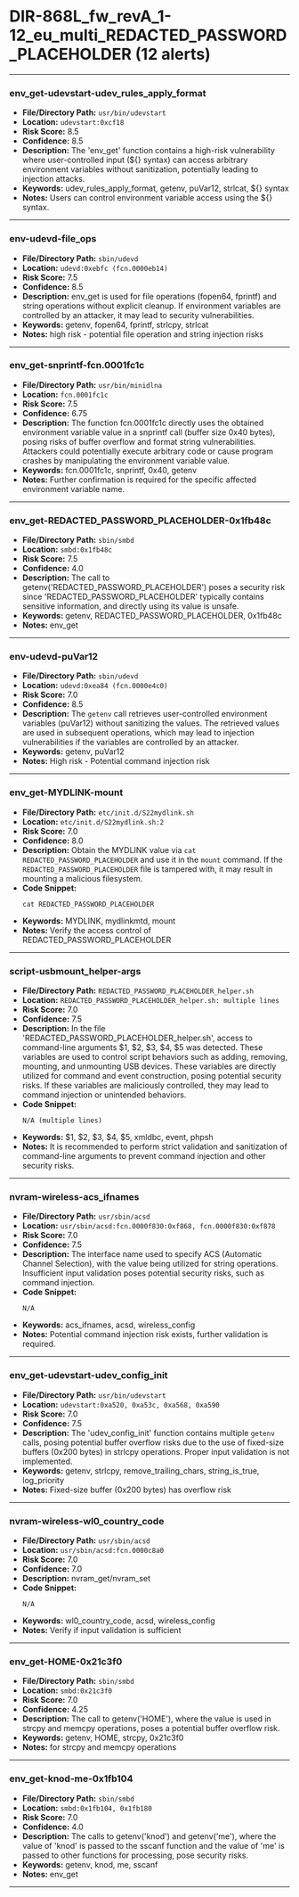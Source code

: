 # DIR-868L_fw_revA_1-12_eu_multi_REDACTED_PASSWORD_PLACEHOLDER (12 alerts)

---

### env_get-udevstart-udev_rules_apply_format

- **File/Directory Path:** `usr/bin/udevstart`
- **Location:** `udevstart:0xcf18`
- **Risk Score:** 8.5
- **Confidence:** 8.5
- **Description:** The 'env_get' function contains a high-risk vulnerability where user-controlled input (${} syntax) can access arbitrary environment variables without sanitization, potentially leading to injection attacks.
- **Keywords:** udev_rules_apply_format, getenv, puVar12, strlcat, ${} syntax
- **Notes:** Users can control environment variable access using the ${} syntax.

---
### env-udevd-file_ops

- **File/Directory Path:** `sbin/udevd`
- **Location:** `udevd:0xebfc (fcn.0000eb14)`
- **Risk Score:** 7.5
- **Confidence:** 8.5
- **Description:** env_get is used for file operations (fopen64, fprintf) and string operations without explicit cleanup. If environment variables are controlled by an attacker, it may lead to security vulnerabilities.
- **Keywords:** getenv, fopen64, fprintf, strlcpy, strlcat
- **Notes:** high risk - potential file operation and string injection risks

---
### env_get-snprintf-fcn.0001fc1c

- **File/Directory Path:** `usr/bin/minidlna`
- **Location:** `fcn.0001fc1c`
- **Risk Score:** 7.5
- **Confidence:** 6.75
- **Description:** The function fcn.0001fc1c directly uses the obtained environment variable value in a snprintf call (buffer size 0x40 bytes), posing risks of buffer overflow and format string vulnerabilities. Attackers could potentially execute arbitrary code or cause program crashes by manipulating the environment variable value.
- **Keywords:** fcn.0001fc1c, snprintf, 0x40, getenv
- **Notes:** Further confirmation is required for the specific affected environment variable name.

---
### env_get-REDACTED_PASSWORD_PLACEHOLDER-0x1fb48c

- **File/Directory Path:** `sbin/smbd`
- **Location:** `smbd:0x1fb48c`
- **Risk Score:** 7.5
- **Confidence:** 4.0
- **Description:** The call to getenv('REDACTED_PASSWORD_PLACEHOLDER') poses a security risk since 'REDACTED_PASSWORD_PLACEHOLDER' typically contains sensitive information, and directly using its value is unsafe.
- **Keywords:** getenv, REDACTED_PASSWORD_PLACEHOLDER, 0x1fb48c
- **Notes:** env_get

---
### env-udevd-puVar12

- **File/Directory Path:** `sbin/udevd`
- **Location:** `udevd:0xea84 (fcn.0000e4c0)`
- **Risk Score:** 7.0
- **Confidence:** 8.5
- **Description:** The `getenv` call retrieves user-controlled environment variables (puVar12) without sanitizing the values. The retrieved values are used in subsequent operations, which may lead to injection vulnerabilities if the variables are controlled by an attacker.
- **Keywords:** getenv, puVar12
- **Notes:** High risk - Potential command injection risk

---
### env_get-MYDLINK-mount

- **File/Directory Path:** `etc/init.d/S22mydlink.sh`
- **Location:** `etc/init.d/S22mydlink.sh:2`
- **Risk Score:** 7.0
- **Confidence:** 8.0
- **Description:** Obtain the MYDLINK value via `cat REDACTED_PASSWORD_PLACEHOLDER` and use it in the `mount` command. If the `REDACTED_PASSWORD_PLACEHOLDER` file is tampered with, it may result in mounting a malicious filesystem.
- **Code Snippet:**
  ```
  cat REDACTED_PASSWORD_PLACEHOLDER
  ```
- **Keywords:** MYDLINK, mydlinkmtd, mount
- **Notes:** Verify the access control of REDACTED_PASSWORD_PLACEHOLDER

---
### script-usbmount_helper-args

- **File/Directory Path:** `REDACTED_PASSWORD_PLACEHOLDER_helper.sh`
- **Location:** `REDACTED_PASSWORD_PLACEHOLDER_helper.sh: multiple lines`
- **Risk Score:** 7.0
- **Confidence:** 7.5
- **Description:** In the file 'REDACTED_PASSWORD_PLACEHOLDER_helper.sh', access to command-line arguments $1, $2, $3, $4, $5 was detected. These variables are used to control script behaviors such as adding, removing, mounting, and unmounting USB devices. These variables are directly utilized for command and event construction, posing potential security risks. If these variables are maliciously controlled, they may lead to command injection or unintended behaviors.
- **Code Snippet:**
  ```
  N/A (multiple lines)
  ```
- **Keywords:** $1, $2, $3, $4, $5, xmldbc, event, phpsh
- **Notes:** It is recommended to perform strict validation and sanitization of command-line arguments to prevent command injection and other security risks.

---
### nvram-wireless-acs_ifnames

- **File/Directory Path:** `usr/sbin/acsd`
- **Location:** `usr/sbin/acsd:fcn.0000f830:0xf868, fcn.0000f830:0xf878`
- **Risk Score:** 7.0
- **Confidence:** 7.5
- **Description:** The interface name used to specify ACS (Automatic Channel Selection), with the value being utilized for string operations. Insufficient input validation poses potential security risks, such as command injection.
- **Code Snippet:**
  ```
  N/A
  ```
- **Keywords:** acs_ifnames, acsd, wireless_config
- **Notes:** Potential command injection risk exists, further validation is required.

---
### env_get-udevstart-udev_config_init

- **File/Directory Path:** `usr/bin/udevstart`
- **Location:** `udevstart:0xa520, 0xa53c, 0xa568, 0xa590`
- **Risk Score:** 7.0
- **Confidence:** 7.5
- **Description:** The 'udev_config_init' function contains multiple `getenv` calls, posing potential buffer overflow risks due to the use of fixed-size buffers (0x200 bytes) in strlcpy operations. Proper input validation is not implemented.
- **Keywords:** getenv, strlcpy, remove_trailing_chars, string_is_true, log_priority
- **Notes:** Fixed-size buffer (0x200 bytes) has overflow risk

---
### nvram-wireless-wl0_country_code

- **File/Directory Path:** `usr/sbin/acsd`
- **Location:** `usr/sbin/acsd:fcn.0000c8a0`
- **Risk Score:** 7.0
- **Confidence:** 7.0
- **Description:** nvram_get/nvram_set
- **Code Snippet:**
  ```
  N/A
  ```
- **Keywords:** wl0_country_code, acsd, wireless_config
- **Notes:** Verify if input validation is sufficient

---
### env_get-HOME-0x21c3f0

- **File/Directory Path:** `sbin/smbd`
- **Location:** `smbd:0x21c3f0`
- **Risk Score:** 7.0
- **Confidence:** 4.25
- **Description:** The call to getenv('HOME'), where the value is used in strcpy and memcpy operations, poses a potential buffer overflow risk.
- **Keywords:** getenv, HOME, strcpy, 0x21c3f0
- **Notes:** for strcpy and memcpy operations

---
### env_get-knod-me-0x1fb104

- **File/Directory Path:** `sbin/smbd`
- **Location:** `smbd:0x1fb104, 0x1fb180`
- **Risk Score:** 7.0
- **Confidence:** 4.0
- **Description:** The calls to getenv('knod') and getenv('me'), where the value of 'knod' is passed to the sscanf function and the value of 'me' is passed to other functions for processing, pose security risks.
- **Keywords:** getenv, knod, me, sscanf
- **Notes:** env_get

---
